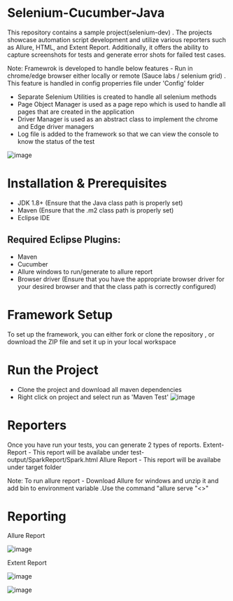 # Selenium-Cucumber-Java
This repository contains a sample project(selenium-dev) . The projects showcase automation script development and utilize various reporters such as Allure, HTML, and Extent Report. 
Additionally, it offers the ability to capture screenshots for tests and generate error shots for failed test cases.

Note: Framewrok is developed to handle below features
	-  Run in chrome/edge browser either locally or remote (Sauce labs / selenium grid) . This feature is handled in config properries file under 'Config' folder
  -  Separate Selenium Utilities is created to handle all selenium methods
  -  Page Object Manager is used as a page repo which is used to handle all pages that are created in the application
  -  Driver Manager is used as an abstract class to implement the chrome and Edge driver managers
  -  Log file is added to the framework so that we can view the console to know the status of the test

![image](https://github.com/user-attachments/assets/5ffa5321-6dc0-4d1d-9423-67586121bdb5)


# Installation & Prerequisites
- JDK 1.8+ (Ensure that the Java class path is properly set)
- Maven (Ensure that the .m2 class path is properly set)
- Eclipse IDE
## Required Eclipse Plugins:
- Maven
- Cucumber
- Allure windows to run/generate to allure report
- Browser driver (Ensure that you have the appropriate browser driver for your desired browser and that the class path is correctly configured)

# Framework Setup
To set up the framework, you can either fork or clone the repository , or download the ZIP file and set it up in your local workspace

# Run the Project
- Clone the project and download all maven dependencies 
- Right click on project and select run as 'Maven Test'
![image](https://github.com/user-attachments/assets/22af317a-b9c1-4735-93df-ec85e9175b3f)


# Reporters
Once you have run your tests, you can generate 2 types of reports. 
Extent-Report - This report will be availabe under test-output/SparkReport/Spark.html
Allure Report - This report will be availabe under target folder 

Note: To run allure report - Download Allure for windows and unzip it and add bin to environment variable .Use the command "allure serve "<<path of allure-results>>"

# Reporting

Allure Report 

![image](https://github.com/user-attachments/assets/01fddd8e-c627-4bce-9418-2d05a90b7882)


Extent Report

![image](https://github.com/user-attachments/assets/ea495fb9-eb8e-4fd3-a432-6027aa7d5ddd)

![image](https://github.com/user-attachments/assets/ef8f54db-6104-490f-ba30-244106030e8b)


